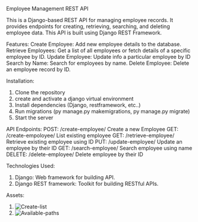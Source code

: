 Employee Management REST API

This is a Django-based REST API for managing employee records. It provides endpoints for creating, retrieving, searching, and deleting employee data. This API is built using Django REST Framework.

Features:
Create Employee: Add new employee details to the database.
Retrieve Employees: Get a list of all employees or fetch details of a specific employee by ID.
Update Employee: Update info a particular employee by ID
Search by Name: Search for employees by name.
Delete Employee: Delete an employee record by ID.

Installation:
1. Clone the repository
2. create and activate a django virtual environment
3. Install dependencies (Django, restframework, etc..)
4. Run migrations (py manage.py makemigrations, py manage.py migrate)
5. Start the server

API Endpoints:
POST: /create-employee/  Create a new Employee
GET:  /create-empoloyee/ List existing employee
GET: /retrieve-employee/<id> Retrieve existing employee using ID
PUT: /update-employee/<id> Update an employee by their ID
GET: /search-employee/<name> Search employee using name
DELETE: /delete-employee/<id> Delete employee by their ID

Technologies Used:
1. Django: Web framework for building API.
2. Django REST framework: Toolkit for building RESTful APIs.

Assets:
1. ![Create-list](https://github.com/user-attachments/assets/37e9603c-7c9e-48d1-9231-4bb546466fff)
2. ![Available-paths](https://github.com/user-attachments/assets/3cb430dd-a431-4232-b3b5-e092d9c0f75c)

